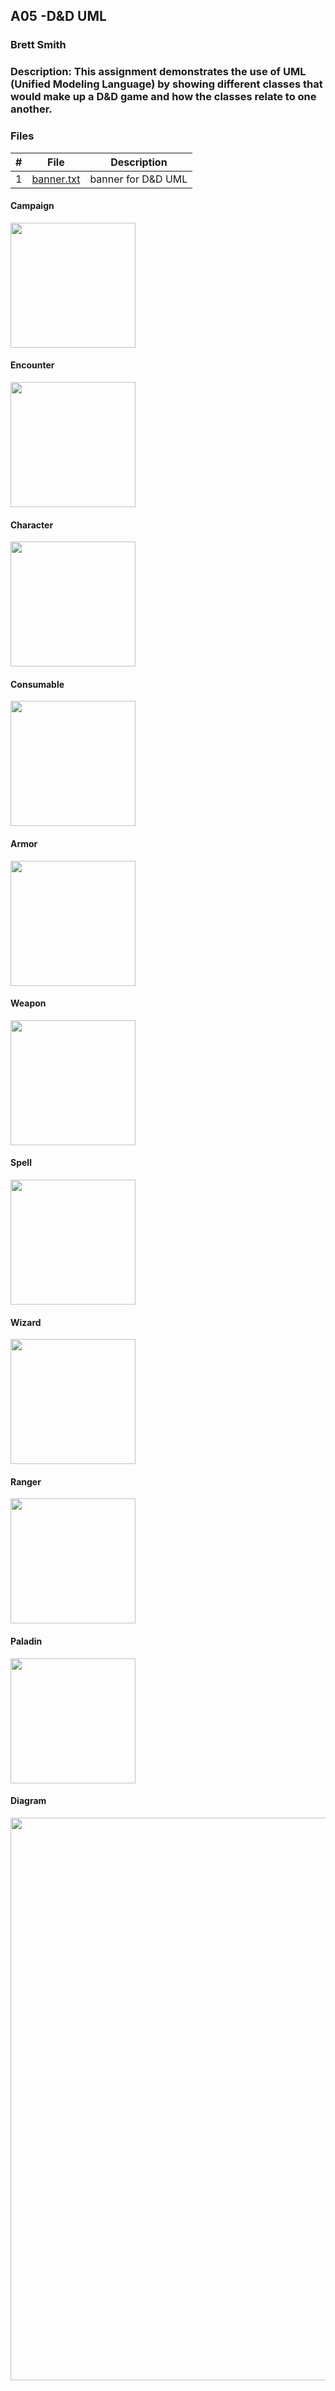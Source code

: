 ## A05 -D&D UML
### Brett Smith
### Description: This assignment demonstrates the use of UML (Unified Modeling Language) by showing different classes that would make up a D&D game and how the classes relate to one another.



### Files

|   #   | File            | Description                                        |
| :---: | --------------- | -------------------------------------------------- |
|   1   | [banner.txt](https://github.com/bsmith578/2143-OOP-Smith/blob/main/Assignments/A05/banner.txt)         |banner for D&D UML|

#### Campaign

<img src="C:\Users\brett\Documents\2143-OOP\2143-OOP-Smith\Assignments\A05\Images\Campaign.png" width="200">

#### Encounter

<img src="C:\Users\brett\Documents\2143-OOP\2143-OOP-Smith\Assignments\A05\Images\Encounter.png" width="200">

#### Character

<img src="C:\Users\brett\Documents\2143-OOP\2143-OOP-Smith\Assignments\A05\Images\Character.png" width="200">

#### Consumable

<img src="C:\Users\brett\Documents\2143-OOP\2143-OOP-Smith\Assignments\A05\Images\Consumable.png" width="200">

#### Armor

<img src="C:\Users\brett\Documents\2143-OOP\2143-OOP-Smith\Assignments\A05\Images\Armor.png" width="200">

#### Weapon

<img src="C:\Users\brett\Documents\2143-OOP\2143-OOP-Smith\Assignments\A05\Images\Weapon.png" width="200">

#### Spell

<img src="C:\Users\brett\Documents\2143-OOP\2143-OOP-Smith\Assignments\A05\Images\Spell.png" width="200">

#### Wizard

<img src="C:\Users\brett\Documents\2143-OOP\2143-OOP-Smith\Assignments\A05\Images\Wizard.png" width="200">

#### Ranger

<img src="C:\Users\brett\Documents\2143-OOP\2143-OOP-Smith\Assignments\A05\Images\Ranger.png" width="200">

#### Paladin

<img src="C:\Users\brett\Documents\2143-OOP\2143-OOP-Smith\Assignments\A05\Images\Paladin.png" width="200">

#### Diagram

<img src="C:\Users\brett\Documents\2143-OOP\2143-OOP-Smith\Assignments\A05\Images\D&D.png" width="900">
